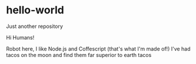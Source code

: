 # hello-world
Just another repository

Hi Humans!

Robot here, I like Node.js and Coffescript (that's what I'm made of!)
I've had tacos on the moon and find them far superior to earth tacos
